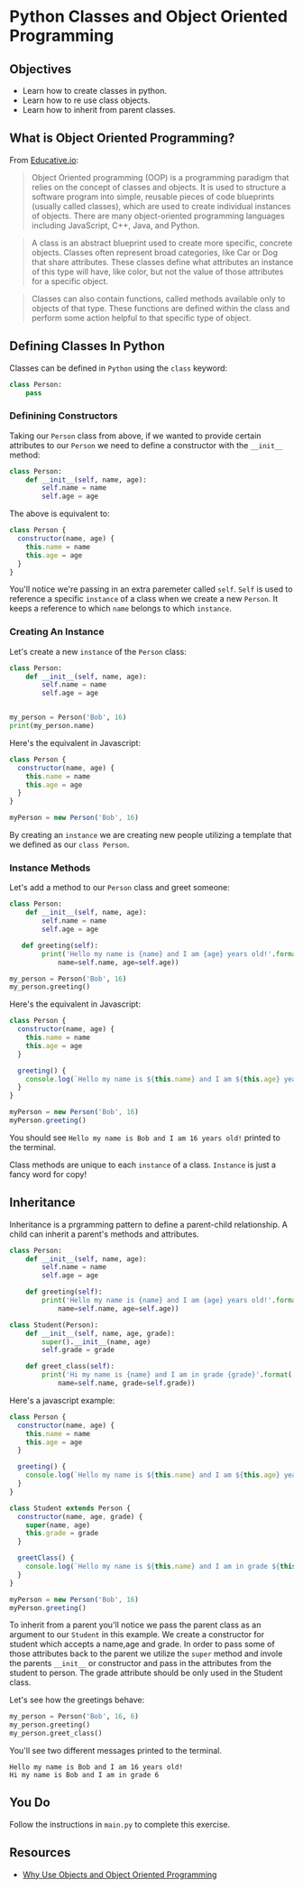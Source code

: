 # Python Classes and Object Oriented Programming

## Objectives

- Learn how to create classes in python.
- Learn how to re use class objects.
- Learn how to inherit from parent classes.

## What is Object Oriented Programming?

From [Educative.io](https://www.educative.io/blog/object-oriented-programming):

> Object Oriented programming (OOP) is a programming paradigm that relies on the concept of classes and objects. It is used to structure a software program into simple, reusable pieces of code blueprints (usually called classes), which are used to create individual instances of objects. There are many object-oriented programming languages including JavaScript, C++, Java, and Python.

> A class is an abstract blueprint used to create more specific, concrete objects. Classes often represent broad categories, like Car or Dog that share attributes. These classes define what attributes an instance of this type will have, like color, but not the value of those attributes for a specific object.

> Classes can also contain functions, called methods available only to objects of that type. These functions are defined within the class and perform some action helpful to that specific type of object.

## Defining Classes In Python

Classes can be defined in `Python` using the `class` keyword:

```py
class Person:
    pass
```

### Definining Constructors

Taking our `Person` class from above, if we wanted to provide certain attributes to our `Person` we need to define a constructor with the `__init__` method:

```py
class Person:
    def __init__(self, name, age):
        self.name = name
        self.age = age
```

The above is equivalent to:

```js
class Person {
  constructor(name, age) {
    this.name = name
    this.age = age
  }
}
```

You'll notice we're passing in an extra paremeter called `self`. `Self` is used to reference a specific `instance` of a class when we create a new `Person`. It keeps a reference to which `name` belongs to which `instance`.

### Creating An Instance

Let's create a new `instance` of the `Person` class:

```py
class Person:
    def __init__(self, name, age):
        self.name = name
        self.age = age


my_person = Person('Bob', 16)
print(my_person.name)
```

Here's the equivalent in Javascript:

```js
class Person {
  constructor(name, age) {
    this.name = name
    this.age = age
  }
}

myPerson = new Person('Bob', 16)
```

By creating an `instance` we are creating new people utilizing a template that we defined as our `class Person`.

### Instance Methods

Let's add a method to our `Person` class and greet someone:

```py
class Person:
    def __init__(self, name, age):
        self.name = name
        self.age = age

   def greeting(self):
        print('Hello my name is {name} and I am {age} years old!'.format(
            name=self.name, age=self.age))

my_person = Person('Bob', 16)
my_person.greeting()
```

Here's the equivalent in Javascript:

```js
class Person {
  constructor(name, age) {
    this.name = name
    this.age = age
  }

  greeting() {
    console.log(`Hello my name is ${this.name} and I am ${this.age} years old!`)
  }
}

myPerson = new Person('Bob', 16)
myPerson.greeting()
```

You should see `Hello my name is Bob and I am 16 years old!` printed to the terminal.

Class methods are unique to each `instance` of a class. `Instance` is just a fancy word for copy!

## Inheritance

Inheritance is a prgramming pattern to define a parent-child relationship. A child can inherit a parent's methods and attributes.

```py
class Person:
    def __init__(self, name, age):
        self.name = name
        self.age = age

    def greeting(self):
        print('Hello my name is {name} and I am {age} years old!'.format(
            name=self.name, age=self.age))

class Student(Person):
    def __init__(self, name, age, grade):
        super().__init__(name, age)
        self.grade = grade

    def greet_class(self):
        print('Hi my name is {name} and I am in grade {grade}'.format(
            name=self.name, grade=self.grade))
```

Here's a javascript example:

```js
class Person {
  constructor(name, age) {
    this.name = name
    this.age = age
  }

  greeting() {
    console.log(`Hello my name is ${this.name} and I am ${this.age} years old!`)
  }
}

class Student extends Person {
  constructor(name, age, grade) {
    super(name, age)
    this.grade = grade
  }

  greetClass() {
    console.log(`Hello my name is ${this.name} and I am in grade ${this.grade}`)
  }
}

myPerson = new Person('Bob', 16)
myPerson.greeting()
```

To inherit from a parent you'll notice we pass the parent class as an argument to our `Student` in this example. We create a constructor for student which accepts a name,age and grade. In order to pass some of those attributes back to the parent we utilize the `super` method and invole the parents `__init__` or constructor and pass in the attributes from the student to person. The grade attribute should be only used in the Student class.

Let's see how the greetings behave:

```py
my_person = Person('Bob', 16, 6)
my_person.greeting()
my_person.greet_class()
```

You'll see two different messages printed to the terminal.

```
Hello my name is Bob and I am 16 years old!
Hi my name is Bob and I am in grade 6
```

## You Do

Follow the instructions in `main.py` to complete this exercise.

## Resources

- [Why Use Objects and Object Oriented Programming](https://levelup.gitconnected.com/why-learn-objects-oriented-programming-in-python-794cdccc4caa)
